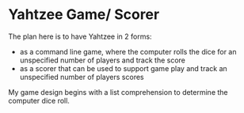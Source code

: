 # Yahtzee Game/ Scorer

The plan here is to have Yahtzee in 2 forms:
- as a command line game, where the computer rolls the dice for an unspecified number of players and track the score
- as a scorer that can be used to support game play and track an unspecified number of players scores

My game design begins with a list comprehension to determine the computer dice roll.